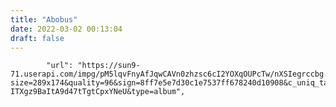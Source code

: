 ```yaml
---
title: "Abobus"
date: 2022-03-02 00:13:04
draft: false
---
```


            "url": "https://sun9-71.userapi.com/impg/pM5lqvFnyAfJqwCAVn0zhzsc6cI2YOXqOUPcTw/nXSIegrccbg.jpg?size=289x174&quality=96&sign=8ff7e5e7d30c1e7537ff678240d10908&c_uniq_tag=toH2od6plI6I9LTy-ITXgz9BaItA9d47tTgtCpxYNeU&type=album",
